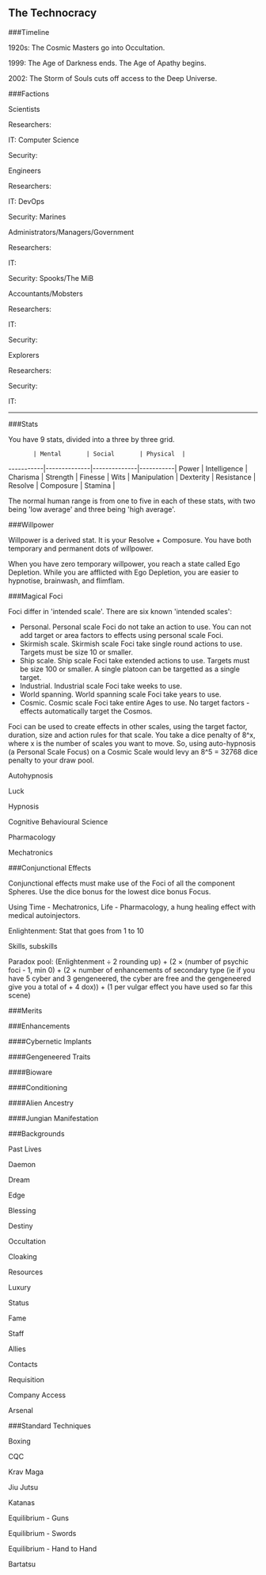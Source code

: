 The Technocracy
---------------

###Timeline

1920s: The Cosmic Masters go into Occultation.

1999: The Age of Darkness ends. The Age of Apathy begins.

2002: The Storm of Souls cuts off access to the Deep Universe.

###Factions

Scientists

Researchers:

IT: Computer Science

Security: 


Engineers

Researchers:

IT: DevOps

Security: Marines


Administrators/Managers/Government

Researchers:

IT:

Security: Spooks/The MiB




Accountants/Mobsters

Researchers:

IT: 

Security:



Explorers

Researchers:

Security: 

IT:

---

###Stats

You have 9 stats, divided into a three by three grid.

           | Mental       | Social       | Physical  |
-----------|--------------|--------------|-----------|
Power      | Intelligence | Charisma     | Strength  |
Finesse    | Wits         | Manipulation | Dexterity |
Resistance | Resolve      | Composure    | Stamina   |

The normal human range is from one to five in each of these stats, with two being 'low average' and three being 'high average'.

###Willpower

Willpower is a derived stat. It is your Resolve + Composure. You have both temporary and permanent dots of willpower.

When you have zero temporary willpower, you reach a state called Ego Depletion. While you are afflicted with Ego Depletion, you are easier to hypnotise, brainwash, and flimflam.


###Magical Foci

Foci differ in 'intended scale'. There are six known 'intended scales':

- Personal. Personal scale Foci do not take an action to use. You can not add target or area factors to effects using personal scale Foci.
- Skirmish scale. Skirmish scale Foci take single round actions to use. Targets must be size 10 or smaller. 
- Ship scale. Ship scale Foci take extended actions to use. Targets must be size 100 or smaller. A single platoon can be targetted as a single target.
- Industrial. Industrial scale Foci take weeks to use.
- World spanning. World spanning scale Foci take years to use.
- Cosmic. Cosmic scale Foci take entire Ages to use. No target factors - effects automatically target the Cosmos.

Foci can be used to create effects in other scales, using the target factor, duration, size and action rules for that scale. You take a dice penalty of 8^x, where x is the number of scales you want to move. So, using auto-hypnosis (a Personal Scale Focus) on a Cosmic Scale would levy an 8^5 = 32768 dice penalty to your draw pool.

Autohypnosis

Luck

Hypnosis

Cognitive Behavioural Science

Pharmacology

Mechatronics


###Conjunctional Effects

Conjunctional effects must make use of the Foci of all the component Spheres. Use the dice bonus for the lowest dice bonus Focus.

Using Time - Mechatronics, Life - Pharmacology, a hung healing effect with medical autoinjectors.



Enlightenment: Stat that goes from 1 to 10

Skills, subskills

Paradox pool: (Enlightenment ÷ 2 rounding up) + (2 × (number of psychic foci - 1, min 0) + (2 × number of enhancements of secondary type (ie if you have 5 cyber and 3 gengeneered, the cyber are free and the gengeneered give you a total of + 4 dox)) + (1 per vulgar effect you have used so far this scene)


###Merits



###Enhancements

####Cybernetic Implants

####Gengeneered Traits

####Bioware

####Conditioning

####Alien Ancestry

####Jungian Manifestation


###Backgrounds

Past Lives

Daemon

Dream

Edge

Blessing

Destiny

Occultation

Cloaking



Resources

Luxury

Status

Fame

Staff

Allies

Contacts

Requisition

Company Access

Arsenal

###Standard Techniques

Boxing

CQC

Krav Maga

Jiu Jutsu

Katanas


Equilibrium - Guns

Equilibrium - Swords

Equilibrium - Hand to Hand


Bartatsu


